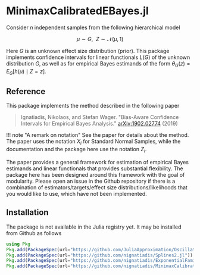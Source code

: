 # MinimaxCalibratedEBayes.jl

Consider $n$ independent samples from the following hierarchical model
```math
\mu \sim G, \ \ Z \sim \mathcal{N}(\mu, \, 1)
```
Here $G$ is an unknown effect size distribution (prior). This package implements confidence intervals for linear functionals $L(G)$ of the unknown distribution $G$, as well as for empirical Bayes estimands of the form $\theta_G(z) = E_G[h(\mu) \mid Z=z]$. 


## Reference

This package implements the method described in the following paper

  >Ignatiadis, Nikolaos, and Stefan Wager. "Bias-Aware Confidence Intervals for Empirical Bayes Analysis." [arXiv:1902.02774](https://arxiv.org/abs/1902.02774) (2019)

  
!!! note "A remark on notation"
      See the paper for details about the method. The paper uses the notation
      $X_i$ for Standard Normal Samples, while the documentation and the package
      here use the notation $Z_i$.

The paper provides a general framework for estimation of empirical Bayes estimands and linear
functionals that provides substantial flexibility. The package here has been designed around
this framework with the goal of modularity. Please open an issue in the Github repository if there is 
a combination of estimators/targets/effect size distributions/likelihoods that you would like to use,
which have not been implemented.

## Installation

The package is not available in the Julia registry yet. It may be installed from Github as follows
```julia
using Pkg
Pkg.add(PackageSpec(url="https://github.com/JuliaApproximation/OscillatoryIntegrals.jl"))
Pkg.add(PackageSpec(url="https://github.com/nignatiadis/Splines2.jl"))
Pkg.add(PackageSpec(url="https://github.com/nignatiadis/ExponentialFamilies.jl"))
Pkg.add(PackageSpec(url="https://github.com/nignatiadis/MinimaxCalibratedEBayes.jl"))
```






